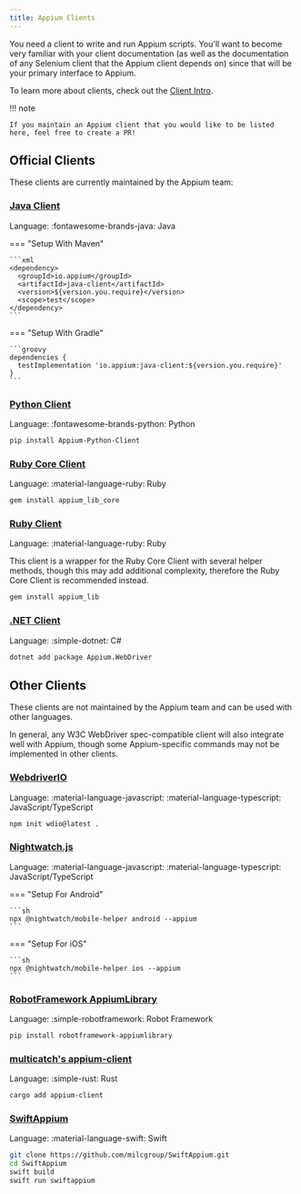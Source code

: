 ```yaml
---
title: Appium Clients
---
```


You need a client to write and run Appium scripts. You'll want to become very
familiar with your client documentation (as well as the documentation of any Selenium client that
the Appium client depends on) since that will be your primary interface to Appium.

To learn more about clients, check out the [Client Intro](../intro/clients.md).

!!! note

```
If you maintain an Appium client that you would like to be listed here, feel free to create a PR!
```

## Official Clients

These clients are currently maintained by the Appium team:

### [Java Client](https://github.com/appium/java-client)

Language: :fontawesome-brands-java: Java

\=== "Setup With Maven"

````
```xml
<dependency>
  <groupId>io.appium</groupId>
  <artifactId>java-client</artifactId>
  <version>${version.you.require}</version>
  <scope>test</scope>
</dependency>
```
````

\=== "Setup With Gradle"

````
```groovy
dependencies {
  testImplementation 'io.appium:java-client:${version.you.require}'
}
```
````

### [Python Client](https://github.com/appium/python-client)

Language: :fontawesome-brands-python: Python

```sh title="Install From PyPi"
pip install Appium-Python-Client
```

### [Ruby Core Client](https://github.com/appium/ruby_lib_core)

Language: :material-language-ruby: Ruby

```sh title="Install From RubyGems"
gem install appium_lib_core
```

### [Ruby Client](https://github.com/appium/ruby_lib)

Language: :material-language-ruby: Ruby

This client is a wrapper for the Ruby Core Client with several helper methods, though this may
add additional complexity, therefore the Ruby Core Client is recommended instead.

```sh title="Install From RubyGems"
gem install appium_lib
```

### [.NET Client](https://github.com/appium/dotnet-client)

Language: :simple-dotnet: C#

```sh title="Install Using .NET CLI"
dotnet add package Appium.WebDriver
```

## Other Clients

These clients are not maintained by the Appium team and can be used with other languages.

In general, any W3C WebDriver spec-compatible client will also integrate well with Appium, though
some Appium-specific commands may not be implemented in other clients.

### [WebdriverIO](https://webdriver.io/docs/appium)

Language: :material-language-javascript: :material-language-typescript: JavaScript/TypeScript

```sh title="Setup Using npm"
npm init wdio@latest .
```

### [Nightwatch.js](https://nightwatchjs.org/guide/mobile-app-testing/introduction.html)

Language: :material-language-javascript: :material-language-typescript: JavaScript/TypeScript

\=== "Setup For Android"

````
```sh
npx @nightwatch/mobile-helper android --appium
```
````

\=== "Setup For iOS"

````
```sh
npx @nightwatch/mobile-helper ios --appium
```
````

### [RobotFramework AppiumLibrary](https://github.com/serhatbolsu/robotframework-appiumlibrary)

Language: :simple-robotframework: Robot Framework

```sh title="Install From PyPi"
pip install robotframework-appiumlibrary
```

### [multicatch's appium-client](https://github.com/multicatch/appium-client)

Language: :simple-rust: Rust

```sh title="Install Using Cargo"
cargo add appium-client
```

### [SwiftAppium](https://github.com/milcgroup/swiftappium)

Language: :material-language-swift: Swift

```sh title="Install and Setup"
git clone https://github.com/milcgroup/SwiftAppium.git
cd SwiftAppium
swift build
swift run swiftappium
```
